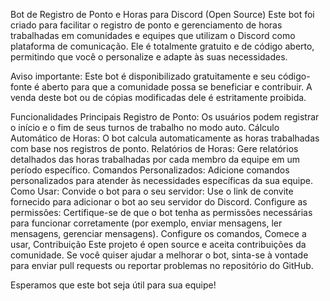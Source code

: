 
Bot de Registro de Ponto e Horas para Discord (Open Source)
Este bot foi criado para facilitar o registro de ponto e gerenciamento de horas trabalhadas em comunidades e equipes que utilizam o Discord como plataforma de comunicação. Ele é totalmente gratuito e de código aberto, permitindo que você o personalize e adapte às suas necessidades.

Aviso importante: Este bot é disponibilizado gratuitamente e seu código-fonte é aberto para que a comunidade possa se beneficiar e contribuir. A venda deste bot ou de cópias modificadas dele é estritamente proibida.

Funcionalidades Principais
Registro de Ponto: Os usuários podem registrar o início e o fim de seus turnos de trabalho no modo auto.
Cálculo Automático de Horas: O bot calcula automaticamente as horas trabalhadas com base nos registros de ponto.
Relatórios de Horas: Gere relatórios detalhados das horas trabalhadas por cada membro da equipe em um período específico.
Comandos Personalizados: Adicione comandos personalizados para atender às necessidades específicas da sua equipe.
Como Usar:
Convide o bot para o seu servidor: Use o link de convite fornecido para adicionar o bot ao seu servidor do Discord.
Configure as permissões: Certifique-se de que o bot tenha as permissões necessárias para funcionar corretamente (por exemplo, enviar mensagens, ler mensagens, gerenciar mensagens).
Configure os comandos,
Comece a usar,
Contribuição
Este projeto é open source e aceita contribuições da comunidade. Se você quiser ajudar a melhorar o bot, sinta-se à vontade para enviar pull requests ou reportar problemas no repositório do GitHub.

Esperamos que este bot seja útil para sua equipe!
